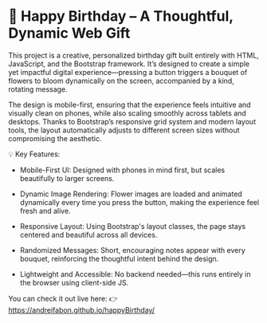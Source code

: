 # 🌸 Happy Birthday – A Thoughtful, Dynamic Web Gift

This project is a creative, personalized birthday gift built entirely with HTML, JavaScript, and the Bootstrap framework. It’s designed to create a simple yet impactful digital experience—pressing a button triggers a bouquet of flowers to bloom dynamically on the screen, accompanied by a kind, rotating message.

The design is mobile-first, ensuring that the experience feels intuitive and visually clean on phones, while also scaling smoothly across tablets and desktops. Thanks to Bootstrap’s responsive grid system and modern layout tools, the layout automatically adjusts to different screen sizes without compromising the aesthetic.

💡 Key Features:
- Mobile-First UI: Designed with phones in mind first, but scales beautifully to larger screens.

- Dynamic Image Rendering: Flower images are loaded and animated dynamically every time you press the button, making the experience feel fresh and alive.

- Responsive Layout: Using Bootstrap's layout classes, the page stays centered and beautiful across all devices.

- Randomized Messages: Short, encouraging notes appear with every bouquet, reinforcing the thoughtful intent behind the design.

- Lightweight and Accessible: No backend needed—this runs entirely in the browser using client-side JS.

You can check it out live here:
👉 https://andreifabon.github.io/happyBirthday/